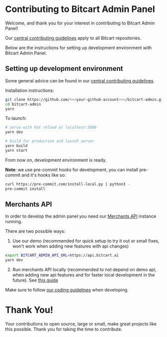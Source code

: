 # Contributing to Bitcart Admin Panel

Welcome, and thank you for your interest in contributing to Bitcart Admin Panel!

Our [central contributing guidelines](https://github.com/bitcart/bitcart/blob/master/CONTRIBUTING.md) apply to all Bitcart repositories.

Below are the instructions for setting up development environment with Bitcart Admin Panel.

## Setting up development environment

Some general advice can be found in our [central contributing guidelines](https://github.com/bitcart/bitcart/blob/master/CONTRIBUTING.md#setting-up-development-environment).

Installation instructions:

```bash
git clone https://github.com/<<<your-github-account>>>/bitcart-admin.git
cd bitcart-admin
yarn
```

To launch:

```bash
# serve with hot reload at localhost:3000
yarn dev

# build for production and launch server
yarn build
yarn start
```

From now on, development environment is ready.

**Note**: we use pre-commit hooks for development, you can install pre-commit and it's hooks like so:

```bash
curl https://pre-commit.com/install-local.py | python3 -
pre-commit install
```

## Merchants API

In order to develop the admin panel you need our [Merchants API](https://github.com/bitcart/bitcart) instance running.

There are two possible ways:

1. Use our demo (recommended for quick setup to try it out or small fixes, won't work when adding new features with api changes)

```bash
export BITCART_ADMIN_API_URL=https://api.bitcart.ai
yarn dev
```

2. Run merchants API locally (recommended to not depend on demo api, when adding new api features and for faster local development in the future). See [this guide](https://github.com/bitcart/bitcart/blob/master/CONTRIBUTING.md#setting-up-python-development-environment)

Make sure to follow [our coding guidelines](https://github.com/bitcart/bitcart/blob/master/CODING_STANDARDS.md) when developing.

# Thank You!

Your contributions to open source, large or small, make great projects like this possible. Thank you for taking the time to contribute.
